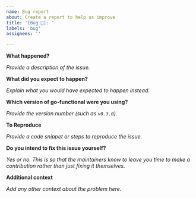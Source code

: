 ```yaml
---
name: Bug report
about: Create a report to help us improve
title: '[Bug 🐛]: '
labels: 'bug'
assignees: ''

---
```


**What happened?**

_Provide a description of the issue._

**What did you expect to happen?**

_Explain what you would have expected to happen instead._

**Which version of go-functional were you using?**

_Provide the version number (such as `v0.3.0`)._

**To Reproduce**

_Provide a code snippet or steps to reproduce the issue._

**Do you intend to fix this issue yourself?**

_Yes or no. This is so that the maintainers know to leave you time to make a
contribution rather than just fixing it themselves._

**Additional context**

_Add any other context about the problem here._
